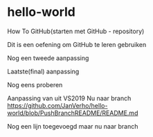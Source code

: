 # hello-world
How To GitHub(starten met GitHub - repository) 

Dit is een oefening om GitHub te leren gebruiken


Nog een tweede aanpassing


Laatste(final) aanpassing


Nog eens proberen

Aanpassing van uit VS2019
Nu naar branch
https://github.com/JanVerho/hello-world/blob/PushBranchREADME/README.md


Nog een lijn toegevoegd maar nu naar branch